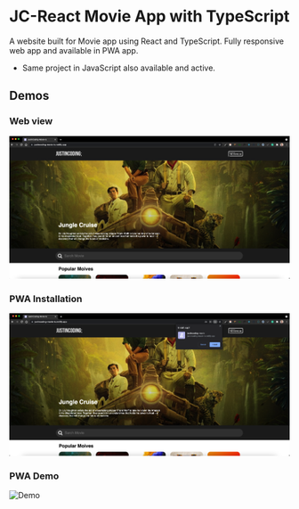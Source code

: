 # JC-React Movie App with TypeScript

A website built for Movie app using React and TypeScript.
Fully responsive web app and available in PWA app.

- Same project in JavaScript also available and active.

## Demos

### Web view

![Web-full](./src/images/demos/web-full.png)

### PWA Installation

![Web-Ins](./src/images/demos/pwa-install.png)

### PWA Demo

![Demo](./src/images/demos/demo.gif)
